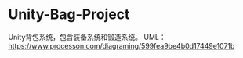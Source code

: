 # Unity-Bag-Project
Unity背包系统，包含装备系统和锻造系统。
UML：https://www.processon.com/diagraming/599fea9be4b0d17449e1071b
